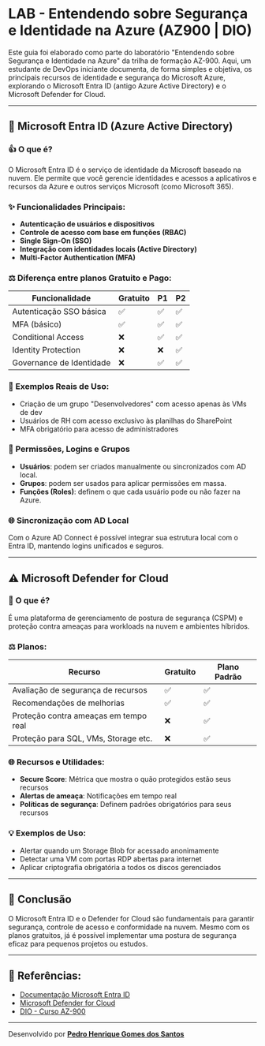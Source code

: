# LAB - Entendendo sobre Segurança e Identidade na Azure (AZ900 | DIO)

Este guia foi elaborado como parte do laboratório "Entendendo sobre Segurança e Identidade na Azure" da trilha de formação AZ-900. Aqui, um estudante de DevOps iniciante documenta, de forma simples e objetiva, os principais recursos de identidade e segurança do Microsoft Azure, explorando o Microsoft Entra ID (antigo Azure Active Directory) e o Microsoft Defender for Cloud.

---

## 🔐 Microsoft Entra ID (Azure Active Directory)

### 👍 O que é?
O Microsoft Entra ID é o serviço de identidade da Microsoft baseado na nuvem. Ele permite que você gerencie identidades e acessos a aplicativos e recursos da Azure e outros serviços Microsoft (como Microsoft 365).

### ✨ Funcionalidades Principais:
- **Autenticação de usuários e dispositivos**
- **Controle de acesso com base em funções (RBAC)**
- **Single Sign-On (SSO)**
- **Integração com identidades locais (Active Directory)**
- **Multi-Factor Authentication (MFA)**

### ⚖️ Diferença entre planos Gratuito e Pago:
| Funcionalidade                       | Gratuito | P1 | P2 |
|--------------------------------------|----------|----|----|
| Autenticação SSO básica              | ✅       |✅ | ✅|
| MFA (básico)                         | ✅       |✅ | ✅|
| Conditional Access                   | ❌       |✅ | ✅|
| Identity Protection                  | ❌       |❌ | ✅|
| Governance de Identidade             | ❌       |✅ | ✅|

### 💸 Exemplos Reais de Uso:
- Criação de um grupo "Desenvolvedores" com acesso apenas às VMs de dev
- Usuários de RH com acesso exclusivo às planilhas do SharePoint
- MFA obrigatório para acesso de administradores

### 👥 Permissões, Logins e Grupos
- **Usuários**: podem ser criados manualmente ou sincronizados com AD local.
- **Grupos**: podem ser usados para aplicar permissões em massa.
- **Funções (Roles)**: definem o que cada usuário pode ou não fazer na Azure.

### 🌐 Sincronização com AD Local
Com o Azure AD Connect é possível integrar sua estrutura local com o Entra ID, mantendo logins unificados e seguros.

---

## ⚠️ Microsoft Defender for Cloud

### 📃 O que é?
É uma plataforma de gerenciamento de postura de segurança (CSPM) e proteção contra ameaças para workloads na nuvem e ambientes híbridos.

### ⚖️ Planos:
| Recurso                              | Gratuito | Plano Padrão |
|--------------------------------------|----------|--------------|
| Avaliação de segurança de recursos   | ✅       | ✅          |
| Recomendações de melhorias           | ✅       | ✅          |
| Proteção contra ameaças em tempo real| ❌       | ✅          |
| Proteção para SQL, VMs, Storage etc. | ❌       | ✅          |

### 🌐 Recursos e Utilidades:
- **Secure Score**: Métrica que mostra o quão protegidos estão seus recursos
- **Alertas de ameaça**: Notificações em tempo real
- **Políticas de segurança**: Definem padrões obrigatórios para seus recursos

### 💡 Exemplos de Uso:
- Alertar quando um Storage Blob for acessado anonimamente
- Detectar uma VM com portas RDP abertas para internet
- Aplicar criptografia obrigatória a todos os discos gerenciados

---

## 📄 Conclusão
O Microsoft Entra ID e o Defender for Cloud são fundamentais para garantir segurança, controle de acesso e conformidade na nuvem. Mesmo com os planos gratuitos, já é possível implementar uma postura de segurança eficaz para pequenos projetos ou estudos.

---

## 📅 Referências:
- [Documentação Microsoft Entra ID](https://learn.microsoft.com/pt-br/entra/)
- [Microsoft Defender for Cloud](https://learn.microsoft.com/pt-br/azure/defender-for-cloud/)
- [DIO - Curso AZ-900](https://www.dio.me/)

---

Desenvolvido por [**Pedro Henrique Gomes dos Santos**](https://www.linkedin.com/in/pedro-henrique-gomes-dos-santos/)
